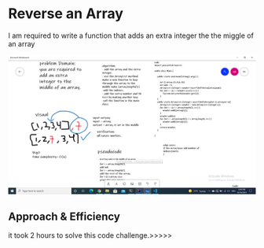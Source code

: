 # Reverse an Array
I am required to write a function that adds an extra integer the the miggle of an array 



![shift](./assets/code22.png)


## Approach & Efficiency

it took 2 hours to solve this code challenge.>>>>>